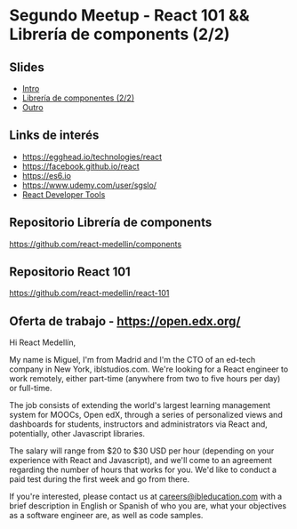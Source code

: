 # Segundo Meetup - React 101 && Librería de components (2/2)

## Slides
- [Intro](https://docs.google.com/presentation/d/1BTIQgGP5y00um6nhd0hptBSCN2Y1JXh5XV_dh_K6kFE/edit?usp=sharing)
- [Librería de componentes (2/2)](https://docs.google.com/presentation/d/18pV6kbStP5pJSRIencEBl9Q1qe4n6_qkj2bgPDpAJ2g/edit?usp=sharing)
- [Outro](https://docs.google.com/presentation/d/1RxMUjmkw1AyysvMSGiU0wXtBXJYFlmkZGYA8SPKSYj4/edit?usp=sharing)

## Links de interés
- https://egghead.io/technologies/react
- https://facebook.github.io/react
- https://es6.io
- https://www.udemy.com/user/sgslo/
- [React Developer Tools](https://chrome.google.com/webstore/detail/react-developer-tools/fmkadmapgofadopljbjfkapdkoienihi?hl=en)

## Repositorio Librería de components
https://github.com/react-medellin/components

## Repositorio React 101
https://github.com/react-medellin/react-101

## Oferta de trabajo - https://open.edx.org/

Hi React Medellín,

My name is Miguel, I'm from Madrid and I'm the CTO of an ed-tech company in New York, iblstudios.com. We're looking for a React engineer to work remotely, either part-time (anywhere from two to five hours per day) or full-time.

The job consists of extending the world's largest learning management system for MOOCs, Open edX, through a series of personalized views and dashboards for students, instructors and administrators via React and, potentially, other Javascript libraries.

The salary will range from $20 to $30 USD per hour (depending on your experience with React and Javascript), and we'll come to an agreement regarding the number of hours that works for you. We'd like to conduct a paid test during the first week and go from there.

If you're interested, please contact us at careers@ibleducation.com with a brief description in English or Spanish of who you are, what your objectives as a software engineer are, as well as code samples.
